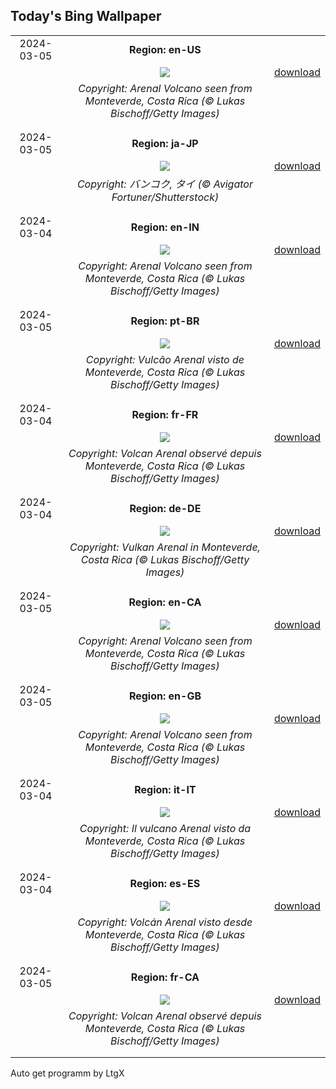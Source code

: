 ## Today's Bing Wallpaper
|      |      |      |
| :----: | :----: | :----: |
|2024-03-05|**Region: en-US**||
||![](https://www.bing.com/th?id=OHR.ArenalCostaRica_EN-US4075825664_UHD.jpg&pid=hp&w=1152&h=648&rs=1&c=4)| [download](https://www.bing.com/th?id=OHR.ArenalCostaRica_EN-US4075825664_UHD.jpg)|
||*Copyright: Arenal Volcano seen from Monteverde, Costa Rica (© Lukas Bischoff/Getty Images)*
||
|||
|2024-03-05|**Region: ja-JP**||
||![](https://www.bing.com/th?id=OHR.BangkokCircle_JA-JP1249849159_UHD.jpg&pid=hp&w=1152&h=648&rs=1&c=4)| [download](https://www.bing.com/th?id=OHR.BangkokCircle_JA-JP1249849159_UHD.jpg)|
||*Copyright: バンコク, タイ (© Avigator Fortuner/Shutterstock)*
||
|||
|2024-03-04|**Region: en-IN**||
||![](https://www.bing.com/th?id=OHR.ArenalCostaRica_EN-IN6333017933_UHD.jpg&pid=hp&w=1152&h=648&rs=1&c=4)| [download](https://www.bing.com/th?id=OHR.ArenalCostaRica_EN-IN6333017933_UHD.jpg)|
||*Copyright: Arenal Volcano seen from Monteverde, Costa Rica (© Lukas Bischoff/Getty Images)*
||
|||
|2024-03-05|**Region: pt-BR**||
||![](https://www.bing.com/th?id=OHR.ArenalCostaRica_PT-BR2896313529_UHD.jpg&pid=hp&w=1152&h=648&rs=1&c=4)| [download](https://www.bing.com/th?id=OHR.ArenalCostaRica_PT-BR2896313529_UHD.jpg)|
||*Copyright: Vulcão Arenal visto de Monteverde, Costa Rica (© Lukas Bischoff/Getty Images)*
||
|||
|2024-03-04|**Region: fr-FR**||
||![](https://www.bing.com/th?id=OHR.ArenalCostaRica_FR-FR6380413439_UHD.jpg&pid=hp&w=1152&h=648&rs=1&c=4)| [download](https://www.bing.com/th?id=OHR.ArenalCostaRica_FR-FR6380413439_UHD.jpg)|
||*Copyright: Volcan Arenal observé depuis Monteverde, Costa Rica (© Lukas Bischoff/Getty Images)*
||
|||
|2024-03-04|**Region: de-DE**||
||![](https://www.bing.com/th?id=OHR.ArenalCostaRica_DE-DE6048833504_UHD.jpg&pid=hp&w=1152&h=648&rs=1&c=4)| [download](https://www.bing.com/th?id=OHR.ArenalCostaRica_DE-DE6048833504_UHD.jpg)|
||*Copyright: Vulkan Arenal in Monteverde, Costa Rica (© Lukas Bischoff/Getty Images)*
||
|||
|2024-03-05|**Region: en-CA**||
||![](https://www.bing.com/th?id=OHR.ArenalCostaRica_EN-CA8547140342_UHD.jpg&pid=hp&w=1152&h=648&rs=1&c=4)| [download](https://www.bing.com/th?id=OHR.ArenalCostaRica_EN-CA8547140342_UHD.jpg)|
||*Copyright: Arenal Volcano seen from Monteverde, Costa Rica (© Lukas Bischoff/Getty Images)*
||
|||
|2024-03-05|**Region: en-GB**||
||![](https://www.bing.com/th?id=OHR.ArenalCostaRica_EN-GB7820638738_UHD.jpg&pid=hp&w=1152&h=648&rs=1&c=4)| [download](https://www.bing.com/th?id=OHR.ArenalCostaRica_EN-GB7820638738_UHD.jpg)|
||*Copyright: Arenal Volcano seen from Monteverde, Costa Rica (© Lukas Bischoff/Getty Images)*
||
|||
|2024-03-04|**Region: it-IT**||
||![](https://www.bing.com/th?id=OHR.ArenalCostaRica_IT-IT1610887300_UHD.jpg&pid=hp&w=1152&h=648&rs=1&c=4)| [download](https://www.bing.com/th?id=OHR.ArenalCostaRica_IT-IT1610887300_UHD.jpg)|
||*Copyright: Il vulcano Arenal visto da Monteverde, Costa Rica (© Lukas Bischoff/Getty Images)*
||
|||
|2024-03-04|**Region: es-ES**||
||![](https://www.bing.com/th?id=OHR.ArenalCostaRica_ES-ES6180859689_UHD.jpg&pid=hp&w=1152&h=648&rs=1&c=4)| [download](https://www.bing.com/th?id=OHR.ArenalCostaRica_ES-ES6180859689_UHD.jpg)|
||*Copyright: Volcán Arenal visto desde Monteverde, Costa Rica (© Lukas Bischoff/Getty Images)*
||
|||
|2024-03-05|**Region: fr-CA**||
||![](https://www.bing.com/th?id=OHR.ArenalCostaRica_FR-CA5199908591_UHD.jpg&pid=hp&w=1152&h=648&rs=1&c=4)| [download](https://www.bing.com/th?id=OHR.ArenalCostaRica_FR-CA5199908591_UHD.jpg)|
||*Copyright: Volcan Arenal observé depuis Monteverde, Costa Rica (© Lukas Bischoff/Getty Images)*
||
|||

Auto get programm by LtgX
